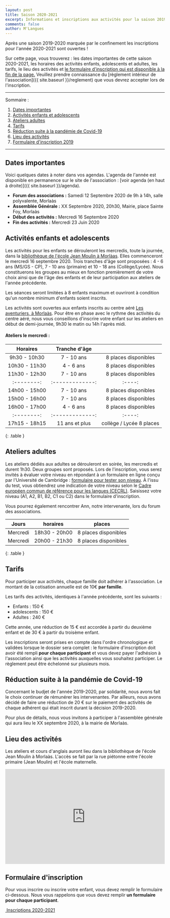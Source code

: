 ```yaml
---
layout: post
title: Saison 2020-2021
excerpt: Informations et inscriptions aux activités pour la saison 2019-2020
comments: false
author: M'Langues
---
```


Après une saison 2019-2020 marquée par le confinement 
les inscriptions pour l'année 2020-2021 sont ouvertes !

Sur cette page, vous trouverez : les dates importantes de cette saison 2020-2021,
les horaires des activités enfants, adolescents et adultes, les tarifs, le lieu
des activités et [le formulaire d'inscription qui est disponible à la fin de la page.](#formulaire-dinscription)
Veuillez prendre connaissance du
[règlement intérieur de l'association]({{ site.baseurl }}/reglement) que vous
devrez accepter lors de l'inscription.

---

Sommaire :

1. [Dates importantes](#dates-importantes)
2. [Activités enfants et adolescents](#activités-enfants-et-adolescents)
3. [Ateliers adultes](#ateliers-adultes)
4. [Tarifs](#tarifs)
5. [Réduction suite à la pandémie de Covid-19](#réduction-suite-à-la-pandémie-de-covid-19)
6. [Lieu des activités](#lieu-des-activités)
7. [Formulaire d'inscription 2019](#formulaire-dinscription)

---

## Dates importantes

Voici quelques dates à noter dans vos agendas. L'agenda de l'année est disponible
en permanence sur le site de l'association : [voir agenda (en haut à droite)]({{ site.baseurl }}/agenda).

* **Forum des associations :** Samedi 12 Septembre 2020 de 9h à 14h, salle polyvalente, Morlaàs
* **Assemblée Générale :**  XX Septembre 2020, 20h30, Mairie, place Sainte Foy, Morlaàs
* **Début des activités :** Mercredi 16 Septembre 2020
* **Fin des activités :** Mercredi 23 Juin 2020

## Activités enfants et adolescents

Les activités pour les enfants se dérouleront les mercredis, toute la journée,
dans la [bibliothèque de l'école Jean Moulin à Morlàas](#lieu-des-activités).
Elles commenceront le mercredi 16 septembre 2020.
Trois tranches d'âge sont proposées : 4 - 6 ans (MS/GS - CP), 7 - 10 ans (primaire)
et 10 - 18 ans (Collège/Lycée). Nous constituerons les groupes au mieux en 
fonction premièrement de votre choix ainsi que de l'âge des enfants et de leur
participation aux ateliers de l'année précédente.

Les séances seront limitées à 8 enfants maximum et ouvriront à condition qu'un
nombre minimum d'enfants soient inscrits.

Les activités sont ouvertes aux enfants inscrits au centre aéré
[Les aventuriers, à Morlaàs](http://www.cc-paysdemorlaas.fr/index.php/enfance-jeunesse/les-aventuriers). Pour être en phase avec le rythme des activités du
centre aéré, nous vous conseillons d'inscrire votre enfant sur les ateliers en
début de demi-journée, 9h30 le matin ou 14h l'après midi.

#### Ateliers le mercredi :

| Horaires | Tranche d'âge |      |
|:--------:|:-------------:|:----:|
| 9h30 - 10h30  | 7 - 10 ans | 8 places disponibles |
| 10h30 - 11h30 | 4 - 6 ans  | 8 places disponibles |
| 11h30 - 12h30 | 7 - 10 ans | 8 places disponibles |
|:--------:|:-------------:|:----:|
| 14h00 - 15h00 | 7 - 10 ans | 8 places disponibles |
| 15h00 - 16h00 | 7 - 10 ans | 8 places disponibles |
| 16h00 - 17h00 | 4 - 6 ans | 8 places disponibles |
|:--------:|:-------------:|:----:|
| 17h15 - 18h15 | 11 ans et plus | collège / Lycée 8 places|
{: .table }


## Ateliers adultes

Les ateliers dédiés aux adultes se dérouleront en soirée, les mercredis et durent
1h30. Deux groupes sont proposés. Lors de l'inscription, vous serez invités à
évaluer votre niveau en répondant à un formulaire en ligne conçu par l'Université
de Cambridge : [formulaire pour tester son niveau](https://www.cambridgeenglish.org/fr/test-your-english/).
À l'issu du test, vous obtiendrez une indication de votre niveau selon le
[Cadre européen commun de référence pour les langues (CECRL)](http://www.cambridgeenglish.org/fr/exams-and-qualifications/cefr/).
Saisissez votre niveau (A1, A2, B1, B2, C1 ou C2) dans le formulaire d'inscription.

Vous pourrez également rencontrer Ann, notre intervenante, lors du forum des 
associations.

| Jours | horaires | places |
|:--------:|:-------------:|:----:|
| Mercredi | 18h30 - 20h00  | 8 places disponibles |
| Mercredi | 20h00 - 21h30  | 8 places disponibles |
{: .table }

## Tarifs

Pour participer aux activités, chaque famille doit adhérer à l'association. Le
montant de la cotisation annuelle est de 10€ **par famille**. 

Les tarifs des activités, identiques à l'année précédente, sont les suivants :

* Enfants : 150 € 
* adolescents : 150 €
* Adultes : 240 €

Cette année, une réduction de 15 € est accordée à partir du deuxième enfant et 
de 30 € à partir du troisème enfant.

Les inscriptions seront prises en compte dans l'ordre chronologique et validées
lorsque le dossier sera complet : le formulaire d'inscription doit avoir été rempli
**pour chaque participant** et vous devez payer l'adhésion à l'association
ainsi que les activités auxquelles vous souhaitez participer. Le règlement peut
être échelonné sur plusieurs mois.

## Réduction suite à la pandémie de Covid-19

Concernant le budjet de l'année 2019-2020, par solidarité, nous avons fait le 
choix continuer de rémunérer les intervenantes. Par ailleurs, nous avons
décidé de faire une réduction de 20 € sur le paiement des activités de chaque
adhérent qui était inscrit durant la décision 2019-2020.

Pour plus de détails, nous vous invitons à participer à l'assemblée générale
qui aura lieu le XX septembre 2020, à la mairie de Morlaàs.

## Lieu des activités

Les ateliers et cours d'anglais auront lieu dans la bibliothèque de l'école
Jean Moulin à Morlaàs. L'accès se fait par la rue piétonne entre l'école
primaire (Jean Moulin) et l'école maternelle.

<iframe width="100%" height="300px" frameborder="0" allowfullscreen src="https://umap.openstreetmap.fr/fr/map/mlangues_358859?scaleControl=false&miniMap=false&scrollWheelZoom=true&zoomControl=true&allowEdit=false&moreControl=true&searchControl=null&tilelayersControl=null&embedControl=null&datalayersControl=true&onLoadPanel=undefined&captionBar=false"></iframe>

## Formulaire d'inscription

Pour vous inscrire ou inscrire votre enfant, vous devez remplir le
formulaire ci-dessous. Nous vous rappelons que vous devez remplir
**un formulaire pour chaque participant**.

<p class="text-center">
    <a href="{{ site.baseurl }}/inscriptions " role="button" class="btn btn-lg btn-success" aria-label="Remove">
        <span class="far fa-check-circle" aria-hidden="true"></span>
        &nbsp;Inscriptions 2020-2021
    </a>
</p>
